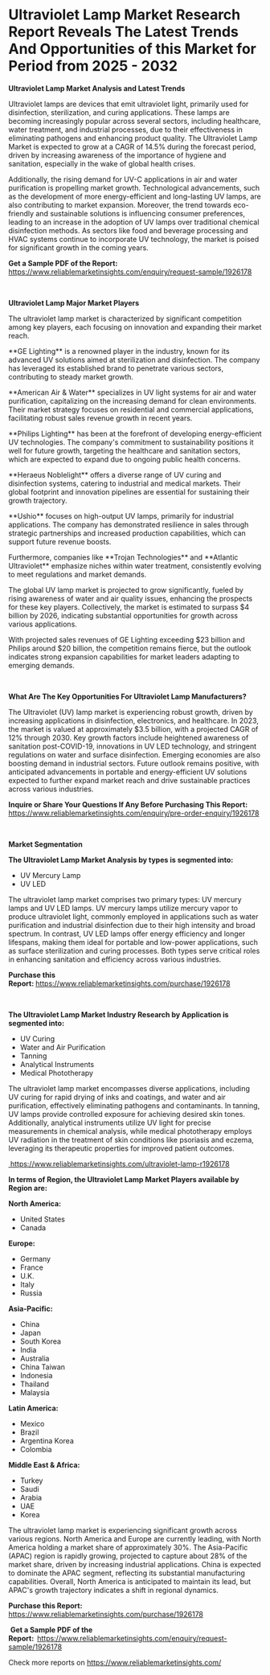 <p><h1>Ultraviolet Lamp Market Research Report Reveals The Latest Trends And Opportunities of this Market for Period from 2025 - 2032</h1></p><p><strong>Ultraviolet Lamp Market Analysis and Latest Trends</strong></p>
<p><p>Ultraviolet lamps are devices that emit ultraviolet light, primarily used for disinfection, sterilization, and curing applications. These lamps are becoming increasingly popular across several sectors, including healthcare, water treatment, and industrial processes, due to their effectiveness in eliminating pathogens and enhancing product quality. The Ultraviolet Lamp Market is expected to grow at a CAGR of 14.5% during the forecast period, driven by increasing awareness of the importance of hygiene and sanitation, especially in the wake of global health crises. </p><p>Additionally, the rising demand for UV-C applications in air and water purification is propelling market growth. Technological advancements, such as the development of more energy-efficient and long-lasting UV lamps, are also contributing to market expansion. Moreover, the trend towards eco-friendly and sustainable solutions is influencing consumer preferences, leading to an increase in the adoption of UV lamps over traditional chemical disinfection methods. As sectors like food and beverage processing and HVAC systems continue to incorporate UV technology, the market is poised for significant growth in the coming years.</p></p>
<p><strong>Get a Sample PDF of the Report:&nbsp;</strong> <a href="https://www.reliablemarketinsights.com/enquiry/request-sample/1926178?utm_campaign=2535&utm_medium=2&utm_source=Github&utm_content=ia&utm_term=10042025&utm_id=ultraviolet-lamp">https://www.reliablemarketinsights.com/enquiry/request-sample/1926178</a></p>
<p>&nbsp;</p>
<p><strong>Ultraviolet Lamp Major Market Players</strong></p>
<p><p>The ultraviolet lamp market is characterized by significant competition among key players, each focusing on innovation and expanding their market reach. </p><p>**GE Lighting** is a renowned player in the industry, known for its advanced UV solutions aimed at sterilization and disinfection. The company has leveraged its established brand to penetrate various sectors, contributing to steady market growth. </p><p>**American Air & Water** specializes in UV light systems for air and water purification, capitalizing on the increasing demand for clean environments. Their market strategy focuses on residential and commercial applications, facilitating robust sales revenue growth in recent years.</p><p>**Philips Lighting** has been at the forefront of developing energy-efficient UV technologies. The company's commitment to sustainability positions it well for future growth, targeting the healthcare and sanitation sectors, which are expected to expand due to ongoing public health concerns.</p><p>**Heraeus Noblelight** offers a diverse range of UV curing and disinfection systems, catering to industrial and medical markets. Their global footprint and innovation pipelines are essential for sustaining their growth trajectory.</p><p>**Ushio** focuses on high-output UV lamps, primarily for industrial applications. The company has demonstrated resilience in sales through strategic partnerships and increased production capabilities, which can support future revenue boosts.</p><p>Furthermore, companies like **Trojan Technologies** and **Atlantic Ultraviolet** emphasize niches within water treatment, consistently evolving to meet regulations and market demands.</p><p>The global UV lamp market is projected to grow significantly, fueled by rising awareness of water and air quality issues, enhancing the prospects for these key players. Collectively, the market is estimated to surpass $4 billion by 2026, indicating substantial opportunities for growth across various applications. </p><p>With projected sales revenues of GE Lighting exceeding $23 billion and Philips around $20 billion, the competition remains fierce, but the outlook indicates strong expansion capabilities for market leaders adapting to emerging demands.</p></p>
<p>&nbsp;</p>
<p><strong>What Are The Key Opportunities For Ultraviolet Lamp Manufacturers?</strong></p>
<p><p>The Ultraviolet (UV) lamp market is experiencing robust growth, driven by increasing applications in disinfection, electronics, and healthcare. In 2023, the market is valued at approximately $3.5 billion, with a projected CAGR of 12% through 2030. Key growth factors include heightened awareness of sanitation post-COVID-19, innovations in UV LED technology, and stringent regulations on water and surface disinfection. Emerging economies are also boosting demand in industrial sectors. Future outlook remains positive, with anticipated advancements in portable and energy-efficient UV solutions expected to further expand market reach and drive sustainable practices across various industries.</p></p>
<p><strong>Inquire or Share Your Questions If Any Before Purchasing This Report:</strong> <a href="https://www.reliablemarketinsights.com/enquiry/pre-order-enquiry/1926178?utm_campaign=2535&utm_medium=2&utm_source=Github&utm_content=ia&utm_term=10042025&utm_id=ultraviolet-lamp">https://www.reliablemarketinsights.com/enquiry/pre-order-enquiry/1926178</a></p>
<p>&nbsp;</p>
<p><strong>Market Segmentation</strong></p>
<p><strong>The Ultraviolet Lamp Market Analysis by types is segmented into:</strong></p>
<p><ul><li>UV Mercury Lamp</li><li>UV LED</li></ul></p>
<p><p>The ultraviolet lamp market comprises two primary types: UV mercury lamps and UV LED lamps. UV mercury lamps utilize mercury vapor to produce ultraviolet light, commonly employed in applications such as water purification and industrial disinfection due to their high intensity and broad spectrum. In contrast, UV LED lamps offer energy efficiency and longer lifespans, making them ideal for portable and low-power applications, such as surface sterilization and curing processes. Both types serve critical roles in enhancing sanitation and efficiency across various industries.</p></p>
<p><strong>Purchase this Report:&nbsp;</strong><a href="https://www.reliablemarketinsights.com/purchase/1926178?utm_campaign=2535&utm_medium=2&utm_source=Github&utm_content=ia&utm_term=10042025&utm_id=ultraviolet-lamp">https://www.reliablemarketinsights.com/purchase/1926178</a></p>
<p>&nbsp;</p>
<p><strong>The Ultraviolet Lamp Market Industry Research by Application is segmented into:</strong></p>
<p><ul><li>UV Curing</li><li>Water and Air Purification</li><li>Tanning</li><li>Analytical Instruments</li><li>Medical Phototherapy</li></ul></p>
<p><p>The ultraviolet lamp market encompasses diverse applications, including UV curing for rapid drying of inks and coatings, and water and air purification, effectively eliminating pathogens and contaminants. In tanning, UV lamps provide controlled exposure for achieving desired skin tones. Additionally, analytical instruments utilize UV light for precise measurements in chemical analysis, while medical phototherapy employs UV radiation in the treatment of skin conditions like psoriasis and eczema, leveraging its therapeutic properties for improved patient outcomes.</p></p>
<p><a href="https://www.reliablemarketinsights.com/ultraviolet-lamp-r1926178?utm_campaign=2535&utm_medium=2&utm_source=Github&utm_content=ia&utm_term=10042025&utm_id=ultraviolet-lamp">&nbsp;https://www.reliablemarketinsights.com/ultraviolet-lamp-r1926178</a></p>
<p><strong>In terms of Region, the Ultraviolet Lamp Market Players available by Region are:</strong></p>
<p>
    <p> <strong> North America: </strong>
        <ul>
            <li>United States</li>
            <li>Canada</li>
        </ul>
        </p> 
    <p> <strong> Europe: </strong>
        <ul>
            <li>Germany</li>
            <li>France</li>
            <li>U.K.</li>
            <li>Italy</li>
            <li>Russia</li>
        </ul>
        </p> 
    <p> <strong> Asia-Pacific: </strong>
        <ul>
            <li>China</li>
            <li>Japan</li>
            <li>South Korea</li>
            <li>India</li>
            <li>Australia</li>
            <li>China Taiwan</li>
            <li>Indonesia</li>
            <li>Thailand</li>
            <li>Malaysia</li>
        </ul>
        </p> 
    <p> <strong> Latin America: </strong>
        <ul>
            <li>Mexico</li>
            <li>Brazil</li>
            <li>Argentina Korea</li>
            <li>Colombia</li>
        </ul>
        </p> 
    <p> <strong> Middle East & Africa: </strong>
        <ul>
            <li>Turkey</li>
            <li>Saudi</li>
            <li>Arabia</li>
            <li>UAE</li>
            <li>Korea</li>
        </ul>
    </p>
    </p>
<p><p>The ultraviolet lamp market is experiencing significant growth across various regions. North America and Europe are currently leading, with North America holding a market share of approximately 30%. The Asia-Pacific (APAC) region is rapidly growing, projected to capture about 28% of the market share, driven by increasing industrial applications. China is expected to dominate the APAC segment, reflecting its substantial manufacturing capabilities. Overall, North America is anticipated to maintain its lead, but APAC's growth trajectory indicates a shift in regional dynamics.</p></p>
<p><strong>Purchase this Report: </strong><a href="https://www.reliablemarketinsights.com/purchase/1926178?utm_campaign=2535&utm_medium=2&utm_source=Github&utm_content=ia&utm_term=10042025&utm_id=ultraviolet-lamp">https://www.reliablemarketinsights.com/purchase/1926178</a></p>
<p>&nbsp;<strong>Get a Sample PDF of the Report:&nbsp;&nbsp;</strong><a href="https://www.reliablemarketinsights.com/enquiry/request-sample/1926178?utm_campaign=2535&utm_medium=2&utm_source=Github&utm_content=ia&utm_term=10042025&utm_id=ultraviolet-lamp">https://www.reliablemarketinsights.com/enquiry/request-sample/1926178</a></p>
<p><strong></strong></p>
<p>Check more reports on <a href="https://www.reliablemarketinsights.com/?utm_campaign=2535&utm_medium=2&utm_source=Github&utm_content=ia&utm_term=10042025&utm_id=ultraviolet-lamp">https://www.reliablemarketinsights.com/</a></p>